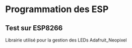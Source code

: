 # Programmation des ESP

## Test sur ESP8266

Librairie utilisé pour la gestion des LEDs
	Adafruit_Neopixel

	
